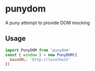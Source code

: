 # punydom
A puny attempt to provide DOM mocking

## Usage

```javascript
import PunyDOM from 'punydom'
const { window } = new PunyDOM({
  baseURL: 'http://localhost'
})
```

